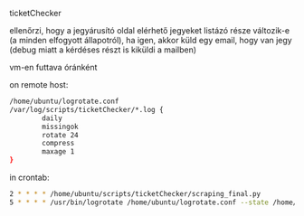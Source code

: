 ticketChecker

ellenőrzi, hogy a jegyárusító oldal elérhető jegyeket listázó része változik-e (a minden elfogyott állapotról), ha igen, akkor küld egy email, hogy van jegy (debug miatt a kérdéses részt is kiküldi a mailben)

vm-en futtava óránként

on remote host:
```sh
/home/ubuntu/logrotate.conf
/var/log/scripts/ticketChecker/*.log {
        daily
        missingok
        rotate 24
        compress
        maxage 1
}
```

in crontab:
```sh
2 * * * * /home/ubuntu/scripts/ticketChecker/scraping_final.py
5 * * * * /usr/bin/logrotate /home/ubuntu/logrotate.conf --state /home/ubuntu/logrotate-state
```